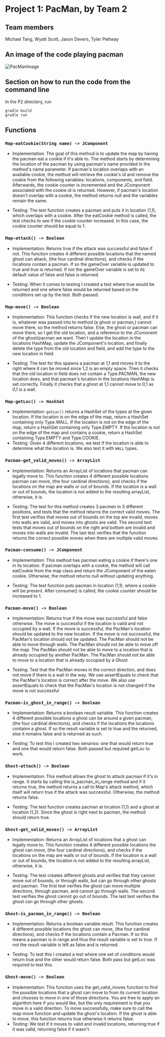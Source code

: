 # Project 1: PacMan, by Team 2

## Team members

Michael Tang, Wyatt Scott, Jason Devers, Tyler Pettway

## An image of the code playing pacman

![PacManImage](documentation/image_480.png)

## Section on how to run the code from the command line

In the P2 directory, run

    gradle build
    gradle run

## Functions

### `Map-eatCookie(String name) -> JComponent`

- Implementation: The goal of this method is to update the map by having the pacman eat a cookie if it's able to. The method starts by determining the location of the pacman by using pacman's name provided in the method's name parameter. If pacman's location overlaps with an available cookie, the method will retrieve the cookie's id and remove the cookie from the following variables: locations, components, and field. Afterwards, the cookie counter is incremented and the JComponent associated with the cookie id is returned. However, if pacman's location doesn't overlap with a cookie, the method returns null and the variables remain the same.

- Testing: The test function creates a pacman and puts it in location (1,1), which overlaps with a cookie. After the eatCookie method is called, the test checks to see if the cookie counter increased. In this case, the cookie counter should be equal to 1.

### `Map-attack() -> Boolean`

- Implementation: Returns true if the attack was successful and false if not.
  This function creates 4 different possible locations that the named ghost can attack, (the four cardinal directions), and checks if the locations contain a pacman. If so the gameOver variable is updated to true and true is returned. If not the gameOver variable is set to its default value of false and false is returned.

- Testing: When it comes to testing I created a test where true would be returned and one where false would be returned based on the conditions set up by the test. Both passed.

### `Map-move() -> Boolean`

- Implementation: This function checks if the new location is wall, and if it is, whatever was passed into to method (a ghost or pacman,) cannot move there,
  so the method returns false.
  Else, the ghost or pacman can move there, so I get the old location, and a reference to the JComonent of the ghost/pacman we want.
  Then I update the location in the locations HashMap, update the JComponent's location, and finally delete the type from the old location and field,
  and add the type to the new location in field.

- Testing: The test for this spawns a pacman at 1,1 and moves it to the right where it can be moved since 1,2 is an empty space.
  Then it checks that the old location in field does not contain a Type.PACMAN, the new location does, and that pacman's location in the locations HashMap is set correctly.
  Finally it checks that a ghost at 1,1 cannot move to 0,1 as 0,1 is a wall.

### `Map-getLoc() -> HashSet`

- Implementation: `getLoc()` returns a HashSet of the types at the given location. If the location is on the edge of the map, return a HashSet containing only Type.WALL. If the location is not on the edge of the map, return a HashSet containing only Type.EMPTY. If the location is not on the edge of the map and contains a cookie, return a HashSet containing Type.EMPTY and Type.COOKIE.
- Testing: Given 4 different locations, we test if the location is able to determine what the location is. We also test it with `WALL` types.

### `Pacman-get_valid_moves() -> ArrayList`

- Implementation: Returns an ArrayList of locations that pacman can legally move to.
  This function creates 4 different possible locations pacman can move, (the four cardinal directions), and checks if the locations on the map are walls or out of bounds. If the location is a wall or out of bounds, the location is not added to the resulting arrayList, otherwise, it is.

- Testing: The test for this method creates 3 pacmen in 3 different positions, and tests that the method returns the correct valid moves.
  The first test verifies that moves out of bounds on the top are invalid, moves into walls are valid, and moves into ghosts are valid.
  The second test tests that moves out of bounds on the right and bottom are invalid and moves into walls are invalid.
  The last test verifies that the function returns the correct possible moves when there are multiple valid moves.

### `Pacman-consume() -> JComponent`

- Implementation: This method has pacman eating a cookie if there's one in its location. If pacman overlaps with a cookie, the method will call eatCookie from the map class and return the JComponent of the eaten cookie. Otherwise, the method returns null without updating anything.

- Testing: The test function puts pacman in location (1,1), where a cookie will be present. After consume() is called, the cookie counter should be increased to 1.

### `Pacman-move() -> Boolean`

- Implementation: Returns true if the move was successful and false otherwise. The move is successful if the location is valid and not occupied by a wall. If the move is successful, the PacMan's location should be updated to the new location. If the move is not successful, the PacMan's location should not be updated. The PacMan should not be able to move through walls. The PacMan should not be able to move off the map. The PacMan should not be able to move to a location that is already occupied by another PacMan. The PacMan should not be able to move to a location that is already occupied by a Ghost

- Testing: Test that the PacMan moves in the correct direction, and does not move if there is a wall in the way. We use assertEquals to check that the PacMan's location is correct after the move. We also use assertEquals to check that the PacMan's location is not changed if the move is not successful

### `Pacman-is_ghost_in_range() -> Boolean`

- Implementation: Returns a boolean result variable.
  This function creates 4 different possible locations a ghost can be around a given pacman, (the four cardinal directions), and checks if the locations the locations containn a ghost. If so the result variable is set to true and the returned, else it remains false and is returned as such.

- Testing: To test this I created two senarios: one that would return true and one that would return false. Both passed but required getLoc to work.

### `Ghost-attack() -> Boolean`

- Implementation: This method allows the ghost to attack pacman if it's in range. It starts by calling the is_pacman_in_range method and if it returns true, the method returns a call to Map's attack method, which itself will return true if the attack was successful. Otherwise, the method returns false.

- Testing: The test function creates pacman at location (1,1) and a ghost at location (1,2). Since the ghost is right next to pacman, the method should return true.

### `Ghost-get_valid_moves() -> ArrayList`

- Implementation: Returns an ArrayList of locations that a ghost can legally move to.
  This function creates 4 different possible locations the ghost can move, (the four cardinal directions), and checks if the locations on the map are walls or out of bounds. If the location is a wall or out of bounds, the location is not added to the resulting arrayList, otherwise, it is.

- Testing: The test creates different ghosts and verifies that they cannot move out of bounds, or through walls, but can go through other ghosts and pacman. The first test verifies the ghost can move multiple directions, through pacman, and cannot go through walls.
  The second test verifies the ghost cannot go out of bounds.
  The last test verifies the ghost can go through other ghosts.

### `Ghost-is_pacman_in_range() -> Boolean`

- Implementation: Returns a boolean variable result.
  This function creates 4 different possible locations the ghost can move, (the four cardinal directions), and checks if the locations contain a Pacman. If so this means a pacman is in range and thus the result variable is set to true. If not the result variable is left as false and is returned.

- Testing: To test this I created a test where one set of conditions would return true and the other would return false. Both pass but getLoc was required to test this.

### `Ghost-move() -> Boolean`

- Implementation: This function uses the get_valid_moves function to find the possible locations that a ghost can move to from its current location and chooses to move in one of those directions. You are free to apply an algorithm here if you would like, but the only requirement is that you move in a valid direction. To move successfully, make sure to call the map move function and update the ghost's location. If the ghost is able to move, this function returns true otherwise it returns false.
- Testing: We test if it moves to valid and invalid locations, returning true if it was valid, returning false if it wasn't.
